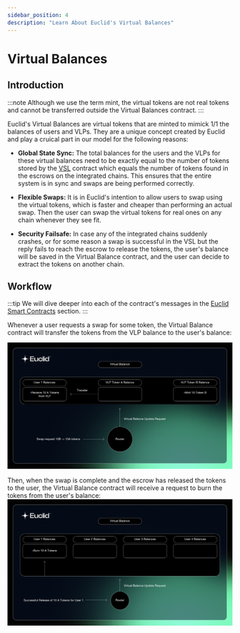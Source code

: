 ```yaml
---
sidebar_position: 4
description: "Learn About Euclid's Virtual Balances"
---
```


# Virtual Balances

## Introduction 
:::note
Although we use the term mint, the virtual tokens are not real tokens and cannot be transferred outside the Virtual Balances contract.
:::

Euclid's Virtual Balances are virtual tokens that are minted to mimick 1/1 the balances of users and VLPs. They are a unique concept created by Euclid and play a cruical part in our model for the following reasons:

- **Global State Sync:** The total balances for the users and the VLPs for these virtual balances need to be exactly equal to the number of tokens stored by the [VSL](../Virtual%20Settlement%20Layer/virtual-settlement-layer.md) contract which equals the number of tokens found in the escrows on the integrated chains. This ensures that the entire system is in sync and swaps are being performed correctly.

- **Flexible Swaps:** It is in Euclid's intention to allow users to swap using the virtual tokens, which is faster and cheaper than performing an actual swap. Then the user can swap the virtual tokens for real ones on any chain whenever they see fit.

- **Security Failsafe:** In case any of the integrated chains suddenly crashes, or for some reason a swap is successful in the VSL but the reply fails to reach the escrow to release the tokens, the user's balance will be saved in the Virtual Balance contract, and the user can decide to extract the tokens on another chain. 

## Workflow

:::tip
We will dive deeper into each of the contract's messages in the [Euclid Smart Contracts](../../../Euclid%20Smart%20Contracts/Virtual%20balances.md) section.
:::

Whenever a user requests a swap for some token, the Virtual Balance contract will transfer the tokens from the VLP balance to the user's balance:

![Euclid Virtual balances](../../../../static/img/fixed-vb.png)

Then, when the swap is complete and the escrow has released the tokens to the user, the Virtual Balance contract will receive a request to burn the tokens from the user's balance:
![Euclid Virtual balances](../../../../static/img/Balace-success.png)
